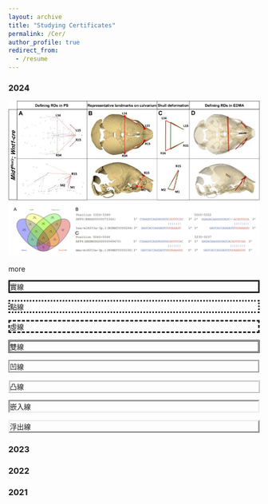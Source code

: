 ```yaml
---
layout: archive
title: "Studying Certificates"
permalink: /Cer/
author_profile: true
redirect_from:
  - /resume
---
```



<div class="rounded-border-box">
    <h3>2024</h3>
    <img src="/images/publications/paper2/paper2_main.jpg" alt="Image 1">
    <img src="/images/publications/paper1/result1.png" alt="Image 1">
    <p>more</p>
</div>

<p style="border-style:solid">實線</p>
<p style="border-style:dotted">點線</p>
<p style="border-style:dashed">虛線</p>
<p style="border-style:double">雙線</p>
<p style="border-style:groove">凹線</p>
<p style="border-style:ridge">凸線</p>
<p style="border-style:inset">嵌入線</p>
<p style="border-style:outset">浮出線</p>


<div class="rounded-border-box">
    <h3>2023</h3>

</div>


<div class="rounded-border-box">
    <h3>2022</h3>

</div>


<div class="rounded-border-box">
    <h3>2021</h3>

</div>
